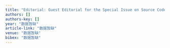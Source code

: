 ```yaml
---
title: "Editorial: Guest Editorial for the Special Issue on Source Code Analysis and Manipulation, SCAM 2008"
authors: []
authors-key: []
year: "数据暂缺"
article-link: "数据暂缺"
venue: "数据暂缺"
bibex: "数据暂缺"
---
```

